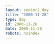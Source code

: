 ```yaml
---
layout: senior2_day
title: "2000-11-28"
type: day
id: 2000-11-28
date: 2000-11-28
robots: noindex
---
```


